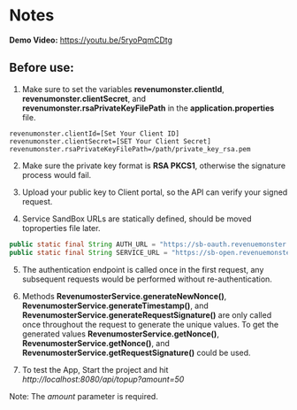 # Notes

**Demo Video:** https://youtu.be/5ryoPqmCDtg

## Before use:

1) Make sure to set the variables **revenumonster.clientId**, **revenumonster.clientSecret**, and **revenumonster.rsaPrivateKeyFilePath** in the **application.properties** file.

```
revenumonster.clientId=[Set Your Client ID]
revenumonster.clientSecret=[SET Your Client Secret]
revenumonster.rsaPrivateKeyFilePath=/path/private_key_rsa.pem
```

2) Make sure the private key format is **RSA PKCS1**, otherwise the signature process would fail.

3) Upload your public key to Client portal, so the API can verify your signed request.

4) Service SandBox URLs are statically defined, should be moved toproperties file later.

```java
public static final String AUTH_URL = "https://sb-oauth.revenuemonster.my/v1/token";
public static final String SERVICE_URL = "https://sb-open.revenuemonster.my/v3/wallet/topup";
```

5) The authentication endpoint is called once in the first request, any subsequent requests would be performed without re-authentication.

6) Methods **RevenumosterService.generateNewNonce()**, **RevenumosterService.generateTimestamp()**, and **RevenumosterService.generateRequestSignature()** are only called once throughout the request to generate the unique values.
To get the generated values **RevenumosterService.getNonce()**, **RevenumosterService.getNonce()**, and **RevenumosterService.getRequestSignature()** could be used.

7) To test the App, Start the project and hit _http://localhost:8080/api/topup?amount=50_

Note: The _amount_ parameter is required.

